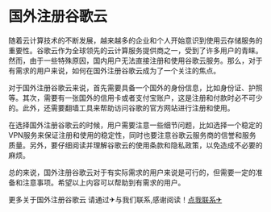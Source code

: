 # 国外注册谷歌云

随着云计算技术的不断发展，越来越多的企业和个人开始意识到使用云存储服务的重要性。谷歌云作为全球领先的云计算服务提供商之一，受到了许多用户的青睐。然而，由于一些特殊原因，国内用户无法直接注册和使用谷歌云服务。那么，对于有需求的用户来说，如何在国外注册谷歌云成为了一个关注的焦点。

对于国外注册谷歌云来说，首先需要具备一个国外的身份信息，比如身份证、护照等。其次，需要有一张国外的信用卡或者支付宝账户，这是注册和付款时必不可少的。此外，还需要翻墙工具来帮助访问谷歌的官方网站进行注册和使用。

在选择国外注册谷歌云的时候，用户需要注意一些细节问题，比如选择一个稳定的VPN服务来保证注册和使用的稳定性，同时也要注意谷歌云服务商的信誉和服务质量。另外，要仔细阅读并理解谷歌云的使用条款和隐私政策，以免造成不必要的麻烦。

总的来说，国外注册谷歌云对于有实际需求的用户来说是可行的，但需要一定的准备和注意事项。希望以上内容可以帮助到有需求的用户。

更多关于国外注册谷歌云 请通过✈与我们联系,感谢阅读！[点我联系✈](https://www.G208.com)